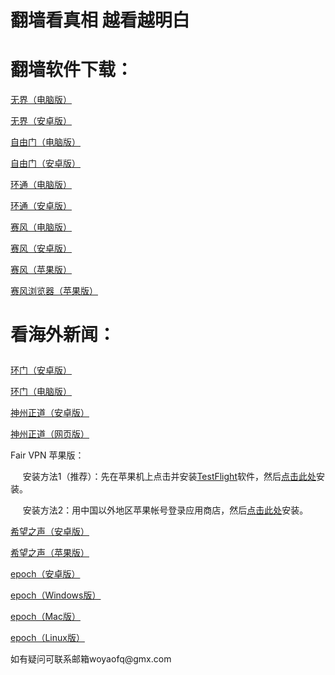 # 翻墙看真相 越看越明白
# 翻墙软件下载：	
<p><a href="https://cdn.jsdelivr.net/gh/woyaofq/xz/u1902.zip">无界（电脑版）</a></p>	
<p><a href="https://cdn.jsdelivr.net/gh/woyaofq/xz/U49.apk">无界（安卓版）</a></p>	
<p><a href="https://cdn.jsdelivr.net/gh/woyaofq/xz/fg794p.zip">自由门（电脑版）</a></p>	
<p><a href="https://cdn.jsdelivr.net/gh/woyaofq/xz/fgma43.apk">自由门（安卓版）</a></p>	
<p><a href="https://raw.githubusercontent.com/opipe/up/master/oPipe.zip">环通（电脑版）</a></p>	
<p><a href="https://cdn.jsdelivr.net/gh/opipe/up/oPipea005.apk">环通（安卓版）</a></p>	
<p><a href="https://cdn.jsdelivr.net/gh/woyaofq/xz/psiphon3.zip">赛风（电脑版）</a></p>	
<p><a href="https://cdn.jsdelivr.net/gh/woyaofq/xz/PsiphonAndroid.apk">赛风（安卓版）</a></p>	
<p><a href="https://itunes.apple.com/us/app/psiphon/id1276263909?ls=1&mt=8">赛风（苹果版）</a></p>	
<p><a href="https://itunes.apple.com/us/app/psiphon-browser/id1193362444?ls=1&mt=8">赛风浏览器（苹果版）</a></p>	
<h1><p>看海外新闻：</p></h1>	
<p><a href="https://cdn.jsdelivr.net/gh/opipe/up/oGatea048.apk">环门（安卓版）</a></p>	
<p><a href="https://cdn.jsdelivr.net/gh/opipe/up/oGate.zip">环门（电脑版）</a></p>	
<p><a href="https://gitlab.com/szzdlab/w/raw/master/szzd/SzzdOgate.apk">神州正道（安卓版）</a></p>	
<p><a href="https://cdn.jsdelivr.net/gh/woyaofq/xz/szzdogate.rar">神州正道（网页版）</a></p>	
<p>Fair VPN 苹果版：</p>
<p>&nbsp;&nbsp;&nbsp;&nbsp;&nbsp;安装方法1（推荐）：先在苹果机上点击并安装<a href="https://apps.apple.com/us/app/testflight/id899247664">TestFlight</a>软件，然后<a href="https://testflight.apple.com/join/ujJHIPxq">点击此处</a>安装。</p>
<p>&nbsp;&nbsp;&nbsp;&nbsp;&nbsp;安装方法2：用中国以外地区苹果帐号登录应用商店，然后<a href="https://apps.apple.com/us/app/id1533873488">点击此处</a>安装。</p>
<p><a href="https://cdn.jsdelivr.net/gh/woyaofq/xz/oHopea004.apk">希望之声（安卓版）</a></p>	
<p><a href="https://apps.apple.com/us/app/soh/id830022184?ign-mpt=uo%3D4">希望之声（苹果版）</a></p>	
<p><a href="https://github.com/fqcdn/fq/releases/download/v1.0.0/fq.apk">epoch（安卓版）</a></p>
<p><a href="https://github.com/fqcdn/fq/releases/download/v1.0.0/epoch_access-1.0.1-win32.zip">epoch（Windows版）</a></p>	
<p><a href="https://github.com/fqcdn/fq/releases/download/v1.0.0/epoch_access-1.0.1-mac.zip">epoch（Mac版）</a></p>	
<p><a href="https://github.com/fqcdn/fq/releases/download/v1.0.0/epoch_access-1.0.1-linux64.tar.xz">epoch（Linux版）</a></p>	
<p>如有疑问可联系邮箱woyaofq@gmx.com </a></p>	
